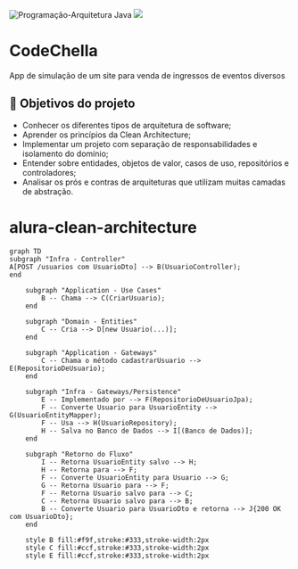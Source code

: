 ![Programação-Arquitetura Java](https://github.com/jacqueline-oliveira/3698-java-clean-architecture/assets/66698429/0191ea20-432f-4583-a391-f01558004fb9)
![](https://img.shields.io/github/license/alura-cursos/android-com-kotlin-personalizando-ui)

# CodeChella

App de simulação de um site para venda de ingressos de eventos diversos

## 🔨 Objetivos do projeto

- Conhecer os diferentes tipos de arquitetura de software;
- Aprender os princípios da Clean Architecture;
- Implementar um projeto com separação de responsabilidades e isolamento do domínio;
- Entender sobre entidades, objetos de valor, casos de uso, repositórios e controladores;
- Analisar os prós e contras de arquiteturas que utilizam muitas camadas de abstração.


# alura-clean-architecture

```mermaid
graph TD
subgraph "Infra - Controller"
A[POST /usuarios com UsuarioDto] --> B(UsuarioController);
end

    subgraph "Application - Use Cases"
        B -- Chama --> C(CriarUsuario);
    end

    subgraph "Domain - Entities"
        C -- Cria --> D[new Usuario(...)];
    end

    subgraph "Application - Gateways"
        C -- Chama o método cadastrarUsuario --> E(RepositorioDeUsuario);
    end

    subgraph "Infra - Gateways/Persistence"
        E -- Implementado por --> F(RepositorioDeUsuarioJpa);
        F -- Converte Usuario para UsuarioEntity --> G(UsuarioEntityMapper);
        F -- Usa --> H(UsuarioRepository);
        H -- Salva no Banco de Dados --> I[(Banco de Dados)];
    end

    subgraph "Retorno do Fluxo"
        I -- Retorna UsuarioEntity salvo --> H;
        H -- Retorna para --> F;
        F -- Converte UsuarioEntity para Usuario --> G;
        G -- Retorna Usuario para --> F;
        F -- Retorna Usuario salvo para --> C;
        C -- Retorna Usuario salvo para --> B;
        B -- Converte Usuario para UsuarioDto e retorna --> J{200 OK com UsuarioDto};
    end

    style B fill:#f9f,stroke:#333,stroke-width:2px
    style C fill:#ccf,stroke:#333,stroke-width:2px
    style E fill:#ccf,stroke:#333,stroke-width:2px

```
